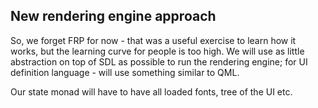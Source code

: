 ## New rendering engine approach

So, we forget FRP for now - that was a useful exercise to learn how it works, but the learning curve for people is too high. We will use as little abstraction on top of SDL as possible to run the rendering engine; for UI definition language - will use something similar to QML.

Our state monad will have to have all loaded fonts, tree of the UI etc.